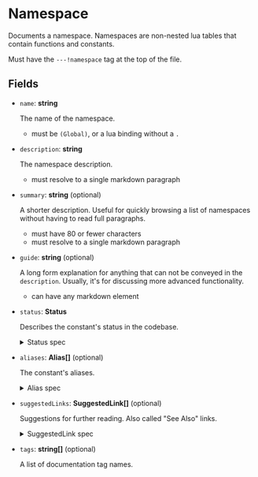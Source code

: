 # Namespace

Documents a namespace. Namespaces are non-nested lua tables that contain functions and constants.

Must have the `---!namespace` tag at the top of the file.

## Fields

- `name`: **string**

  The name of the namespace.
  - must be `(Global)`, or a lua binding without a `.`

- `description`: **string**

  The namespace description.
  - must resolve to a single markdown paragraph

- `summary`: **string** (optional)

  A shorter description.
  Useful for quickly browsing a list of namespaces without having to read full paragraphs.
  - must have 80 or fewer characters
  - must resolve to a single markdown paragraph

- `guide`: **string** (optional)

  A long form explanation for anything that can not be conveyed in the `description`.
  Usually, it's for discussing more advanced functionality.
  - can have any markdown element

- `status`: **Status**

  Describes the constant's status in the codebase.
  <details>
    <summary> Status spec </summary> 

  ### Status

  - `index`: 'stable' | 'unstable' | 'deprecated' | 'deleted'

  - `message`: **string** (optional)

    A message attached to the status, usually explaining its reason if it's not 'stable'.

  - `since`: **string** (optional)

    *Currently unused. Supposed to represent some sort of API versioning.*

  </details>

- `aliases`: **Alias[]** (optional)

    The constant's aliases.

  <details>
    <summary> Alias spec </summary>

  ### Alias

  - `name`: **string**

    The name of the alias. Note that unlike the constant `name`, this should already have the namespace included.
      - must be a valid lua binding

  - `status`: **Status**

    The status of the alias.

    See [**Status** spec](#status)

  </details>

- `suggestedLinks`: **SuggestedLink[]** (optional)

  Suggestions for further reading. Also called "See Also" links.

  <details>
    <summary> SuggestedLink spec </summary>

  ### SuggestedLink

  - `name`: **string**
    
    A name for the link.

  - `link`: **string**

    The URL.

  - `message`: **string** (optional)

    An attached message, usually explaining why the link is suggested.

    - must resolve to a markdown paragraph

  </details>

- `tags`: **string[]** (optional)

  A list of documentation tag names.
